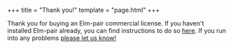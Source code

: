 +++
title = "Thank you!"
template = "page.html"
+++

Thank you for buying an Elm-pair commercial license. If you haven't installed Elm-pair already, you can find instructions to do so [here](/install). If you run into any problems [please let us know!](/support)

